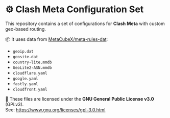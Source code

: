 # ⚙️ Clash Meta Configuration Set

This repository contains a set of configurations for **Clash Meta** with custom geo-based routing.

📦 It uses data from [MetaCubeX/meta-rules-dat](https://github.com/MetaCubeX/meta-rules-dat):

- `geoip.dat`
- `geosite.dat`
- `country-lite.mmdb`
- `GeoLite2-ASN.mmdb`
- `cloudflare.yaml`
- `google.yaml`
- `fastly.yaml`
- `cloudfront.yaml`

📝 These files are licensed under the **GNU General Public License v3.0** (GPLv3).  
See: https://www.gnu.org/licenses/gpl-3.0.html


